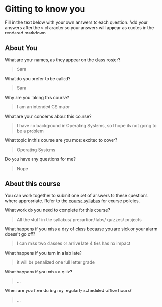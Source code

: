 # Gitting to know you
Fill in the text below with your own answers to each question. Add your answers after the `>` character so your answers will appear as quotes in the rendered markdown.

## About You
What are your names, as they appear on the class roster?
> Sara

What do you prefer to be called?
> Sara

Why are you taking this course?
> I am an intended CS major

What are your concerns about this course?
> I have no background in Operating Systems, so I hope its not going to be a problem 

What topic in this course are you most excited to cover?
> Operating Systems 

Do you have any questions for me?
> Nope 

## About this course
You can work together to submit one set of answers to these questions where appropriate. Refer to the [course syllabus](http://www.cs.grinnell.edu/~curtsinger/teaching/2016S/CSC213/syllabus/) for course policies.

What work do you need to complete for this course?
> All the stuff in the syllabus/ prepartion/ labs/ quizzes/ projects

What happens if you miss a day of class because you are sick or your alarm doesn't go off?
> I can miss two classes or arrive late 4 ties has no impact 

What happens if you turn in a lab late?
> it will be penalized one full letter grade

What happens if you miss a quiz?
> ...

When are you free during my regularly scheduled office hours?
> ...
